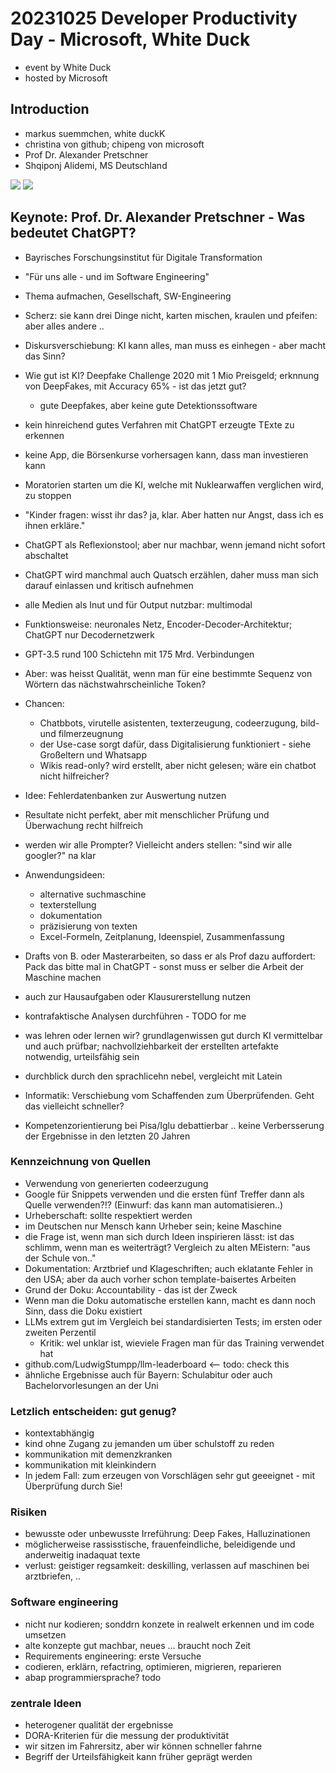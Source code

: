 # 20231025 Developer Productivity Day - Microsoft, White Duck
* event by White Duck
* hosted by Microsoft

## Introduction
* markus suemmchen, white duckK
* christina von github; chipeng von microsoft
* Prof Dr. Alexander Pretschner
* Shqiponj Alidemi, MS Deutschland

![](img00.png)
![](img01.png)

## Keynote: Prof. Dr. Alexander Pretschner - Was bedeutet ChatGPT?
* Bayrisches Forschungsinstitut für Digitale Transformation
* "Für uns alle - und im Software Engineering"
* Thema aufmachen, Gesellschaft, SW-Engineering
* Scherz: sie kann drei Dinge nicht, karten mischen, kraulen und pfeifen: aber alles andere ..
* Diskursverschiebung: KI kann alles, man muss es einhegen - aber macht das Sinn?
* Wie gut ist KI? Deepfake Challenge 2020 mit 1 Mio Preisgeld; erknnung von DeepFakes, mit Accuracy 65% - ist das jetzt gut?
  * gute Deepfakes, aber keine gute Detektionssoftware
* kein hinreichend gutes Verfahren mit ChatGPT erzeugte TExte zu erkennen
* keine App, die Börsenkurse vorhersagen kann, dass man investieren kann
* Moratorien starten um die KI, welche mit Nuklearwaffen verglichen wird, zu stoppen
* "Kinder fragen: wisst ihr das? ja, klar. Aber hatten nur Angst, dass ich es ihnen erkläre."
* ChatGPT als Reflexionstool; aber nur machbar, wenn jemand nicht sofort abschaltet
* ChatGPT wird manchmal auch Quatsch erzählen, daher muss man sich darauf einlassen und kritisch aufnehmen
* alle  Medien als Inut und für Output nutzbar: multimodal
* Funktionsweise: neuronales Netz, Encoder-Decoder-Architektur; ChatGPT nur Decodernetzwerk
* GPT-3.5 rund 100 Schictehn mit 175 Mrd. Verbindungen
* Aber: was heisst Qualität, wenn man für eine bestimmte Sequenz von Wörtern das nächstwahrscheinliche Token?
* Chancen:
  *  Chatbbots, virutelle asistenten, texterzeugung, codeerzugung, bild- und filmerzeugnung
  * der Use-case sorgt dafür, dass Digitalisierung funktioniert - siehe Großeltern und Whatsapp
  * Wikis read-only? wird erstellt, aber nicht gelesen; wäre ein chatbot nicht hilfreicher?
* Idee: Fehlerdatenbanken zur Auswertung nutzen
* Resultate nicht perfekt, aber mit menschlicher Prüfung und Überwachung recht hilfreich
* werden wir alle Prompter? Vielleicht anders stellen: "sind wir alle googler?" na klar
* Anwendungsideen:
  * alternative suchmaschine
  * texterstellung
  * dokumentation
  * präzisierung von texten
  * Excel-Formeln, Zeitplanung, Ideenspiel, Zusammenfassung

* Drafts von B. oder Masterarbeiten, so dass er als Prof dazu auffordert: Pack das bitte mal in ChatGPT - sonst muss er selber die Arbeit der Maschine machen
* auch zur Hausaufgaben oder Klausurerstellung nutzen
* kontrafaktische Analysen durchführen - TODO for me
* was lehren oder lernen wir? grundlagenwissen gut durch KI vermittelbar und auch prüfbar; nachvollziehbarkeit der erstellten artefakte notwendig, urteilsfähig sein
* durchblick durch den sprachlicehn nebel, vergleicht mit Latein
* Informatik: Verschiebung vom Schaffenden zum Überprüfenden. Geht das vielleicht schneller?
* Kompetenzorientierung bei Pisa/Iglu debattierbar .. keine Verbersserung der Ergebnisse in den letzten 20 Jahren
### Kennzeichnung von Quellen
* Verwendung von generierten codeerzugung
* Google für Snippets verwenden und die ersten fünf Treffer dann als Quelle verwenden?!? (Einwurf: das kann man automatisieren..)
* Urheberschaft: sollte respektiert werden
* im Deutschen nur Mensch kann Urheber sein; keine Maschine
* die Frage ist, wenn man sich durch Ideen inspirieren lässt: ist das schlimm, wenn man es weiterträgt? Vergleich zu alten MEistern: "aus der Schule von.."
* Dokumentation: Arztbrief und Klageschriften; auch eklatante Fehler in den USA; aber da auch vorher schon template-baisertes Arbeiten
* Grund der Doku: Accountability - das ist der Zweck
* Wenn man die Doku automatische erstellen kann, macht es dann noch Sinn, dass die Doku existiert
* LLMs extrem gut im Vergleich bei standardisierten Tests; im ersten oder zweiten Perzentil
  * Kritik: wel unklar ist, wieviele Fragen man für das Training verwendet hat
* github.com/LudwigStumpp/llm-leaderboard <-- todo: check this
* ähnliche Ergebnisse auch für Bayern: Schulabitur oder auch Bachelorvorlesungen an der Uni

### Letzlich entscheiden: gut genug?
* kontextabhängig
* kind ohne Zugang zu jemanden um über schulstoff zu reden
* kommunikation mit demenzkranken
* kommunikation mit kleinkindern
* In jedem Fall: zum erzeugen von Vorschlägen sehr gut geeeignet - mit Überprüfung durch Sie!

### Risiken
* bewusste oder unbewusste Irreführung: Deep Fakes, Halluzinationen
* möglicherweise rassisstische, frauenfeindliche, beleidigende und anderweitig inadaquat texte
* verlust: geistiger regsamkeit: deskilling, verlassen auf maschinen bei arztbriefen, ..

### Software engineering
* nicht nur kodieren; sonddrn konzete in realwelt erkennen und im code umsetzen
* alte konzepte gut machbar, neues ... braucht noch Zeit
* Requirements engineering: erste Versuche
* codieren, erklärn, refactring, optimieren, migrieren, reparieren
* abap programmiersprache? todo

### zentrale Ideen
* heterogener qualität der ergebnisse
* DORA-Kriterien für die messung der produktivität
* wir sitzen im Fahrersitz, aber wir können schneller fahrne
* Begriff der Urteilsfähigkeit kann früher geprägt werden

##
